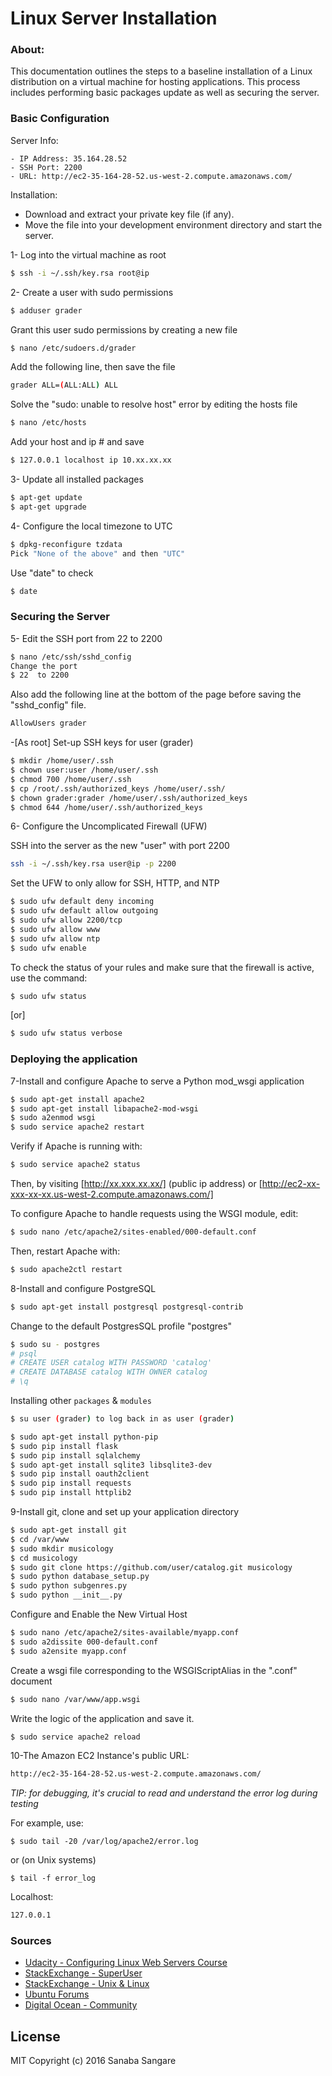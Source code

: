 # Linux Server Installation

### About:
This documentation outlines the steps to a baseline installation of a Linux distribution on a virtual machine for hosting applications. This process includes performing basic packages update as well as securing the server.

### Basic Configuration
Server Info:

    - IP Address: 35.164.28.52
    - SSH Port: 2200
    - URL: http://ec2-35-164-28-52.us-west-2.compute.amazonaws.com/

Installation:
- Download and extract your private key file (if any).
- Move the file into your development environment directory and start the server.

1- Log into the virtual machine as root
```sh
$ ssh -i ~/.ssh/key.rsa root@ip
```

2- Create a user with sudo permissions
```sh
$ adduser grader
```
Grant this user sudo permissions by creating a new file
```sh
$ nano /etc/sudoers.d/grader
```
Add the following line, then save the file
```sh
grader ALL=(ALL:ALL) ALL
```
Solve the "sudo: unable to resolve host" error by editing the hosts file
```sh
$ nano /etc/hosts
```
Add your host and ip # and save
```sh
$ 127.0.0.1 localhost ip 10.xx.xx.xx
```

3- Update all installed packages
```sh
$ apt-get update
$ apt-get upgrade
```

4- Configure the local timezone to UTC
```sh
$ dpkg-reconfigure tzdata
Pick "None of the above" and then "UTC"
```
Use "date" to check
```sh
$ date
```

### Securing the Server
5- Edit the SSH port from 22 to 2200
```sh
$ nano /etc/ssh/sshd_config
Change the port
$ 22  to 2200
```
Also add the following line at the bottom of the page before saving the "sshd_config" file.
```sh
AllowUsers grader
```

-[As root] Set-up SSH keys for user (grader)
```sh
$ mkdir /home/user/.ssh
$ chown user:user /home/user/.ssh
$ chmod 700 /home/user/.ssh
$ cp /root/.ssh/authorized_keys /home/user/.ssh/
$ chown grader:grader /home/user/.ssh/authorized_keys
$ chmod 644 /home/user/.ssh/authorized_keys
```

6- Configure the Uncomplicated Firewall (UFW)

SSH into the server as the new "user" with port 2200
```sh
ssh -i ~/.ssh/key.rsa user@ip -p 2200
```

Set the UFW to only allow for SSH, HTTP, and NTP
```sh
$ sudo ufw default deny incoming
$ sudo ufw default allow outgoing
$ sudo ufw allow 2200/tcp
$ sudo ufw allow www
$ sudo ufw allow ntp
$ sudo ufw enable
```

To check the status of your rules and make sure that the firewall is active, use the command:
```sh
$ sudo ufw status
```
[or]
```sh
$ sudo ufw status verbose
```

### Deploying the application

7-Install and configure Apache to serve a Python mod_wsgi application
```sh
$ sudo apt-get install apache2
$ sudo apt-get install libapache2-mod-wsgi
$ sudo a2enmod wsgi
$ sudo service apache2 restart
```
Verify if Apache is running with:
```sh
$ sudo service apache2 status
```
Then, by visiting [http://xx.xxx.xx.xx/] (public ip address) or [http://ec2-xx-xxx-xx-xx.us-west-2.compute.amazonaws.com/]

To configure Apache to handle requests using the WSGI module, edit:
```sh
$ sudo nano /etc/apache2/sites-enabled/000-default.conf
```

Then, restart Apache with:
```sh
$ sudo apache2ctl restart
```

8-Install and configure PostgreSQL
```sh
$ sudo apt-get install postgresql postgresql-contrib
```
Change to the default PostgresSQL profile "postgres"
```sh
$ sudo su - postgres
# psql
# CREATE USER catalog WITH PASSWORD 'catalog'
# CREATE DATABASE catalog WITH OWNER catalog
# \q
```

Installing other `packages` & `modules`
```sh
$ su user (grader) to log back in as user (grader)

$ sudo apt-get install python-pip
$ sudo pip install flask
$ sudo pip install sqlalchemy
$ sudo apt-get install sqlite3 libsqlite3-dev
$ sudo pip install oauth2client
$ sudo pip install requests
$ sudo pip install httplib2
```

9-Install git, clone and set up your application directory
```sh
$ sudo apt-get install git
$ cd /var/www
$ sudo mkdir musicology
$ cd musicology
$ sudo git clone https://github.com/user/catalog.git musicology
$ sudo python database_setup.py
$ sudo python subgenres.py
$ sudo python __init__.py
```

Configure and Enable the New Virtual Host
```sh
$ sudo nano /etc/apache2/sites-available/myapp.conf
$ sudo a2dissite 000-default.conf
$ sudo a2ensite myapp.conf
```
Create a wsgi file corresponding to the WSGIScriptAlias in the ".conf" document
```sh
$ sudo nano /var/www/app.wsgi
```

Write the logic of the application and save it.
```sh
$ sudo service apache2 reload
```

10-The Amazon EC2 Instance's public URL:
```sh
http://ec2-35-164-28-52.us-west-2.compute.amazonaws.com/
```

*TIP: for debugging, it's crucial to read and understand the error log during testing*

For example, use:
```
$ sudo tail -20 /var/log/apache2/error.log
```
or (on Unix systems)
```
$ tail -f error_log
```

Localhost:
```sh
127.0.0.1
```

### Sources
- [Udacity - Configuring Linux Web Servers Course](https://udacity.com/)
- [StackExchange - SuperUser](http://superuser.com/)
- [StackExchange - Unix & Linux](http://unix.stackexchange.com/)
- [Ubuntu Forums](https://ubuntuforums.org/index.php)
- [Digital Ocean - Community](https://www.digitalocean.com/community/)

License
----
MIT Copyright (c) 2016 Sanaba Sangare
